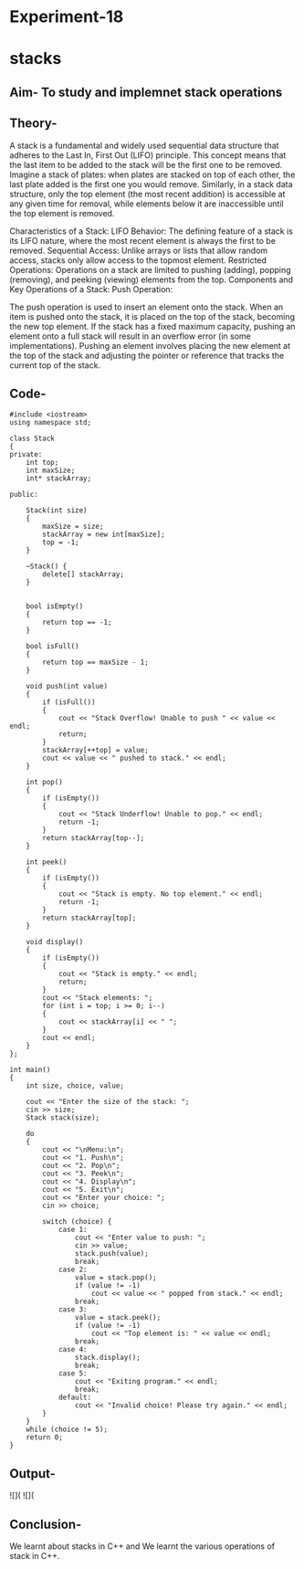 # Experiment-18
# stacks
## Aim- To study and implemnet stack operations 
## Theory-
A stack is a fundamental and widely used sequential data structure that adheres to the Last In, First Out (LIFO) principle. This concept means that the last item to be added to the stack will be the first one to be removed. Imagine a stack of plates: when plates are stacked on top of each other, the last plate added is the first one you would remove. Similarly, in a stack data structure, only the top element (the most recent addition) is accessible at any given time for removal, while elements below it are inaccessible until the top element is removed.

Characteristics of a Stack:
LIFO Behavior: The defining feature of a stack is its LIFO nature, where the most recent element is always the first to be removed.
Sequential Access: Unlike arrays or lists that allow random access, stacks only allow access to the topmost element.
Restricted Operations: Operations on a stack are limited to pushing (adding), popping (removing), and peeking (viewing) elements from the top.
Components and Key Operations of a Stack:
Push Operation:

The push operation is used to insert an element onto the stack. When an item is pushed onto the stack, it is placed on the top of the stack, becoming the new top element.
If the stack has a fixed maximum capacity, pushing an element onto a full stack will result in an overflow error (in some implementations).
Pushing an element involves placing the new element at the top of the stack and adjusting the pointer or reference that tracks the current top of the stack.
## Code-
~~~
#include <iostream>
using namespace std;

class Stack 
{
private:
    int top;       
    int maxSize; 
    int* stackArray; 

public:

    Stack(int size) 
    {
        maxSize = size;              
        stackArray = new int[maxSize]; 
        top = -1;                    
    }

    ~Stack() {
        delete[] stackArray;
    }

   
    bool isEmpty() 
    {
        return top == -1;
    }

    bool isFull() 
    {
        return top == maxSize - 1;
    }

    void push(int value) 
    {
        if (isFull()) 
        {
            cout << "Stack Overflow! Unable to push " << value << endl;
            return; 
        }
        stackArray[++top] = value;
        cout << value << " pushed to stack." << endl;
    }

    int pop() 
    {
        if (isEmpty()) 
        {
            cout << "Stack Underflow! Unable to pop." << endl;
            return -1;
        }
        return stackArray[top--];
    }

    int peek() 
    {
        if (isEmpty()) 
        {
            cout << "Stack is empty. No top element." << endl;
            return -1;
        }
        return stackArray[top];
    }

    void display() 
    {
        if (isEmpty()) 
        {
            cout << "Stack is empty." << endl;
            return;
        }
        cout << "Stack elements: ";
        for (int i = top; i >= 0; i--) 
        {
            cout << stackArray[i] << " ";
        }
        cout << endl;
    }
};

int main() 
{
    int size, choice, value;

    cout << "Enter the size of the stack: ";
    cin >> size; 
    Stack stack(size);

    do 
    {
        cout << "\nMenu:\n";
        cout << "1. Push\n";
        cout << "2. Pop\n";
        cout << "3. Peek\n";
        cout << "4. Display\n";
        cout << "5. Exit\n";
        cout << "Enter your choice: ";
        cin >> choice;

        switch (choice) {
            case 1: 
                cout << "Enter value to push: ";
                cin >> value; 
                stack.push(value);
                break;
            case 2:
                value = stack.pop(); 
                if (value != -1)
                    cout << value << " popped from stack." << endl;
                break;
            case 3:
                value = stack.peek();
                if (value != -1)
                    cout << "Top element is: " << value << endl;
                break;
            case 4:
                stack.display();
                break;
            case 5:
                cout << "Exiting program." << endl;
                break;
            default:
                cout << "Invalid choice! Please try again." << endl;
        }
    } 
    while (choice != 5);
    return 0;
}
~~~
## Output-
![](
![](
## Conclusion- 
We learnt about stacks in C++ and We learnt the various operations of stack in C++.
